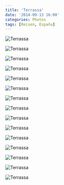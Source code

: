 ```yaml
---
title: 'Terrassa'
date: '2014-09-13 16:00'
categories: Photos
tags: [Reisen, España]
---
```


<div class='preview'><img src='{{urls.media}}/TerrassaOK.jpg' alt='Terrassa'></div>

<a id='4b387eda102ee4fbe9e936e7e8a100a3-600'></a>![Terrassa]({{urls.media}}/4b387eda102ee4fbe9e936e7e8a100a3-600.jpg '«Наш родной центральный рынок стал похож на грязный склад…»')

<a id='279dc5b6572facd40221d5d36ba500ef-600'></a>![Terrassa]({{urls.media}}/279dc5b6572facd40221d5d36ba500ef-600.jpg 'Дом с бровями.')

<a id='39046900cc5f5801839d168e4d375526-600'></a>![Terrassa]({{urls.media}}/39046900cc5f5801839d168e4d375526-600.jpg 'Колонна перед Институтом Театра.')

<a id='f8e93f88d5d943adb87afe4c6114f521-600'></a>![Terrassa]({{urls.media}}/f8e93f88d5d943adb87afe4c6114f521-600.jpg 'Звезды на кафеле.')

<a id='b1a72d663d3e0905d8df0ee1f6d1af76-600'></a>![Terrassa]({{urls.media}}/b1a72d663d3e0905d8df0ee1f6d1af76-600.jpg 'Узкий, но красивый.')

<a id='e8800df7d5839310b4e56c8bcd28a5d2-600'></a>![Terrassa]({{urls.media}}/e8800df7d5839310b4e56c8bcd28a5d2-600.jpg 'Муниципалитет.')

<a id='6f0531144aa1724c1c73ecc7d2a70cb0-600'></a>![Terrassa]({{urls.media}}/6f0531144aa1724c1c73ecc7d2a70cb0-600.jpg 'Подпись гласит: «Reino en España». Само здание — бывшая фабрика, ныне — музей.')

<a id='10417207708c5c384a220438a4d93257-600'></a>![Terrassa]({{urls.media}}/10417207708c5c384a220438a4d93257-600.jpg 'Типичная архитектура.')

<a id='2fec1396d859a89ae42000c88e3a8d81-600'></a>![Terrassa]({{urls.media}}/2fec1396d859a89ae42000c88e3a8d81-600.jpg 'Комикс.')

<a id='eae858f98c87ad98569f1752ea5cb7a5-600'></a>![Terrassa]({{urls.media}}/eae858f98c87ad98569f1752ea5cb7a5-600.jpg 'Городской Генерал Электричества.')

<a id='d47e91db9ca08c78a7c61dee5bce2bf2-600'></a>![Terrassa]({{urls.media}}/d47e91db9ca08c78a7c61dee5bce2bf2-600.jpg 'Просто собор.')

<a id='2dd658ab9a754bd4963fb7f2466f4ae4-600'></a>![Terrassa]({{urls.media}}/2dd658ab9a754bd4963fb7f2466f4ae4-600.jpg 'Просто башня, которой просто 800 лет.')

<a id='edfd04cf797d35b21952a94e3e880f4f-600'></a>![Terrassa]({{urls.media}}/edfd04cf797d35b21952a94e3e880f4f-600.jpg 'Суббота, пять вечера, прайм-тайм, на центральных улицах — не протолкнуться.')

<a id='bda8a4dbb6c0035ab4e8da2c4f30bcbb-600'></a>![Terrassa]({{urls.media}}/bda8a4dbb6c0035ab4e8da2c4f30bcbb-600.jpg 'Сними помещение под магазин и получи 18 скворечников бесплатно.')
